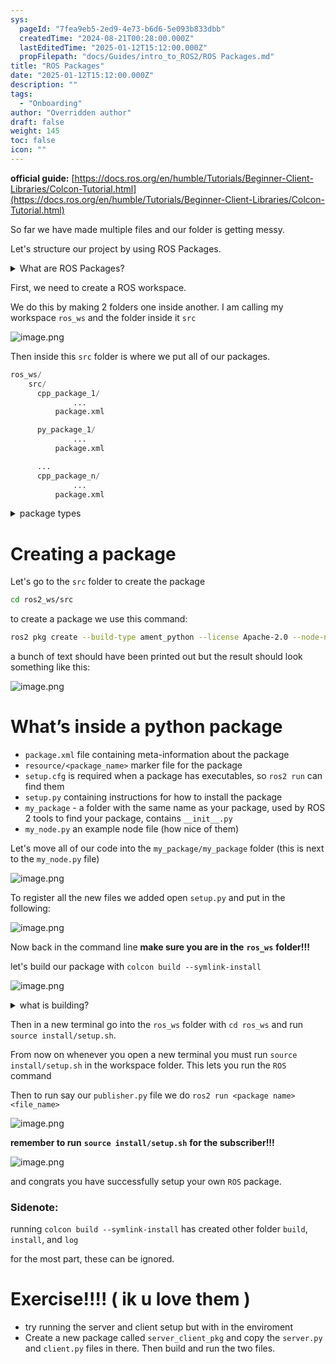 ```yaml
---
sys:
  pageId: "7fea9eb5-2ed9-4e73-b6d6-5e093b833dbb"
  createdTime: "2024-08-21T00:28:00.000Z"
  lastEditedTime: "2025-01-12T15:12:00.000Z"
  propFilepath: "docs/Guides/intro_to_ROS2/ROS Packages.md"
title: "ROS Packages"
date: "2025-01-12T15:12:00.000Z"
description: ""
tags:
  - "Onboarding"
author: "Overridden author"
draft: false
weight: 145
toc: false
icon: ""
---
```


**official guide:** [https://docs.ros.org/en/humble/Tutorials/Beginner-Client-Libraries/Colcon-Tutorial.html](https://docs.ros.org/en/humble/Tutorials/Beginner-Client-Libraries/Colcon-Tutorial.html)

So far we have made multiple files and our folder is getting messy.

Let's structure our project by using ROS Packages.

<details>

<summary>What are ROS Packages?</summary>

ROS Packages are, as the name implies, packages of code that are highly sharable between ROS developers.

They consist of a folder, `package.xml` file, and source code

```python
      cpp_package_1/
		      ... imagine much code files here ..
          package.xml
```

</details>

First, we need to create a ROS workspace.

We do this by making 2 folders one inside another. I am calling my workspace `ros_ws` and the folder inside it `src`

![image.png](https://prod-files-secure.s3.us-west-2.amazonaws.com/d518164a-d88e-44d1-a4ee-3adb3bd8bce0/70706947-fd18-4537-a67b-e12946812d31/image.png?X-Amz-Algorithm=AWS4-HMAC-SHA256&X-Amz-Content-Sha256=UNSIGNED-PAYLOAD&X-Amz-Credential=ASIAZI2LB466XX62F5PG%2F20250309%2Fus-west-2%2Fs3%2Faws4_request&X-Amz-Date=20250309T100221Z&X-Amz-Expires=3600&X-Amz-Security-Token=IQoJb3JpZ2luX2VjECcaCXVzLXdlc3QtMiJHMEUCIAS%2B9Ty6jEZQBHSB6K4V9JgACeMgfOCukRv%2F9IdcBYZBAiEA%2Bb1UL6MbDajdf78gh4CJa2JiKvFkeLZOJOXtOea3Jesq%2FwMIcBAAGgw2Mzc0MjMxODM4MDUiDGjcsyeXdDT4V01mqircA%2FzFqLiwJmPFTKm95a%2FbkCXgGNO1UB%2BOXkdpGOMrQsS87QCn3NBgyuk%2B6Ng1PzaV0%2BVC8Q4HlgT%2F24PFeDEs4n6JragMf7M9DODh5Xr1ynlOBZ8ukjQ29rG3ZElT1s8%2FHbVnBwUYR4MFnCj6%2FnLrrI14Mos%2BXZfpM6c1lR4DN6AYIrDa0YbIbBMy62a037dlHAYq4UxeC0Kk4uEZGAFhwiBpFwgaF2nuYfQ2IvwalG0JkBMbevyotaVIytfrSViSgdsbk3xRjV42X2bAS4gsG0GCjXCBccNUMctEClvTJ%2FOC4BWQekF2hPSVULWn44ntV%2FQxsu%2FkF82m5q5KF6kDKmQlbIaavJBRJyPMt74VPuOWeaX%2BGumEU6Hqj09MEcewXE5wdzbmvUJJ%2FMSILDnBnSamVTZF9Nl3Gtu%2BBHmhl6gkTeVCMM83FLucCm3m4PThwYoW5ubn6j0phC772g0wnrVxlDyp6ZkoQKOQHozcQ0gof1bRttk6bN5SyldelFuW30fdvnmSC2tQNk5IQCvPKt73KGzQAEzPxmgxujige6SJOBOtNWqdM1t0DJfxD5JCFfcvjIvUAdTDz3r5oE7jKht%2BnySyivVhzZXv5BjuRcY5%2F%2FRkpZ8A0EWQ1jC8MOjrtL4GOqUByIYJ4Lk2t38ItXF%2FwjP1aYrFzwzoIaSTjrww8EErDlM%2BHZUQvgqb%2FPHGJbzm5yerMgW5siPaWoZtAnFfZrW4wmXv3gCa1wyUMLqzj3NAPJ6OBiqp0wivjy3EYQ9sDwkQYgV8bCek7MMuJz5mpIJQLFH52y9Beadhbr1sIfXLC%2Frse1%2BndgHCQBs6Wt1RiM%2BrHBuoSDpoUJbDvs8tFpqoj2NF5Njk&X-Amz-Signature=dc96067c30eda3c5b7cce70ac12e3a8391bc5c79802c3d9c93d4cf87f6abdbd7&X-Amz-SignedHeaders=host&x-id=GetObject)

Then inside this `src` folder is where we put all of our packages.

```python
ros_ws/
    src/
      cpp_package_1/
		      ...
          package.xml

      py_package_1/
		      ...
          package.xml

      ...
      cpp_package_n/
		      ...
          package.xml

```

<details>

<summary>package types</summary>

packages can be either `C++` or python.

the intern file structure is different for each but for this guide we will stick to creating python packages

</details>

# Creating a package

Let's go to the `src` folder to create the package

```bash
cd ros2_ws/src
```

to create a package we use this command:

```bash
ros2 pkg create --build-type ament_python --license Apache-2.0 --node-name my_node my_package
```

a bunch of text should have been printed out but the result should look something like this:

![image.png](https://prod-files-secure.s3.us-west-2.amazonaws.com/d518164a-d88e-44d1-a4ee-3adb3bd8bce0/e6cf1e3f-8512-4a3e-b131-079f800bf3e8/image.png?X-Amz-Algorithm=AWS4-HMAC-SHA256&X-Amz-Content-Sha256=UNSIGNED-PAYLOAD&X-Amz-Credential=ASIAZI2LB466XX62F5PG%2F20250309%2Fus-west-2%2Fs3%2Faws4_request&X-Amz-Date=20250309T100221Z&X-Amz-Expires=3600&X-Amz-Security-Token=IQoJb3JpZ2luX2VjECcaCXVzLXdlc3QtMiJHMEUCIAS%2B9Ty6jEZQBHSB6K4V9JgACeMgfOCukRv%2F9IdcBYZBAiEA%2Bb1UL6MbDajdf78gh4CJa2JiKvFkeLZOJOXtOea3Jesq%2FwMIcBAAGgw2Mzc0MjMxODM4MDUiDGjcsyeXdDT4V01mqircA%2FzFqLiwJmPFTKm95a%2FbkCXgGNO1UB%2BOXkdpGOMrQsS87QCn3NBgyuk%2B6Ng1PzaV0%2BVC8Q4HlgT%2F24PFeDEs4n6JragMf7M9DODh5Xr1ynlOBZ8ukjQ29rG3ZElT1s8%2FHbVnBwUYR4MFnCj6%2FnLrrI14Mos%2BXZfpM6c1lR4DN6AYIrDa0YbIbBMy62a037dlHAYq4UxeC0Kk4uEZGAFhwiBpFwgaF2nuYfQ2IvwalG0JkBMbevyotaVIytfrSViSgdsbk3xRjV42X2bAS4gsG0GCjXCBccNUMctEClvTJ%2FOC4BWQekF2hPSVULWn44ntV%2FQxsu%2FkF82m5q5KF6kDKmQlbIaavJBRJyPMt74VPuOWeaX%2BGumEU6Hqj09MEcewXE5wdzbmvUJJ%2FMSILDnBnSamVTZF9Nl3Gtu%2BBHmhl6gkTeVCMM83FLucCm3m4PThwYoW5ubn6j0phC772g0wnrVxlDyp6ZkoQKOQHozcQ0gof1bRttk6bN5SyldelFuW30fdvnmSC2tQNk5IQCvPKt73KGzQAEzPxmgxujige6SJOBOtNWqdM1t0DJfxD5JCFfcvjIvUAdTDz3r5oE7jKht%2BnySyivVhzZXv5BjuRcY5%2F%2FRkpZ8A0EWQ1jC8MOjrtL4GOqUByIYJ4Lk2t38ItXF%2FwjP1aYrFzwzoIaSTjrww8EErDlM%2BHZUQvgqb%2FPHGJbzm5yerMgW5siPaWoZtAnFfZrW4wmXv3gCa1wyUMLqzj3NAPJ6OBiqp0wivjy3EYQ9sDwkQYgV8bCek7MMuJz5mpIJQLFH52y9Beadhbr1sIfXLC%2Frse1%2BndgHCQBs6Wt1RiM%2BrHBuoSDpoUJbDvs8tFpqoj2NF5Njk&X-Amz-Signature=96d53a9a56b68d59b65c43875e58681f27bf52e9bd55a8988d0f3967739fbaef&X-Amz-SignedHeaders=host&x-id=GetObject)

# What’s inside a python package

- `package.xml` file containing meta-information about the package
- `resource/<package_name>` marker file for the package
- `setup.cfg` is required when a package has executables, so `ros2 run` can find them
- `setup.py` containing instructions for how to install the package
- `my_package` - a folder with the same name as your package, used by ROS 2 tools to find your package, contains `__init__.py`
- `my_node.py` an example node file (how nice of them)

Let's move all of our code into the `my_package/my_package` folder (this is next to the `my_node.py` file)

![image.png](https://prod-files-secure.s3.us-west-2.amazonaws.com/d518164a-d88e-44d1-a4ee-3adb3bd8bce0/9ce58f11-0da9-4d3e-b86d-506a9685d378/image.png?X-Amz-Algorithm=AWS4-HMAC-SHA256&X-Amz-Content-Sha256=UNSIGNED-PAYLOAD&X-Amz-Credential=ASIAZI2LB466XX62F5PG%2F20250309%2Fus-west-2%2Fs3%2Faws4_request&X-Amz-Date=20250309T100221Z&X-Amz-Expires=3600&X-Amz-Security-Token=IQoJb3JpZ2luX2VjECcaCXVzLXdlc3QtMiJHMEUCIAS%2B9Ty6jEZQBHSB6K4V9JgACeMgfOCukRv%2F9IdcBYZBAiEA%2Bb1UL6MbDajdf78gh4CJa2JiKvFkeLZOJOXtOea3Jesq%2FwMIcBAAGgw2Mzc0MjMxODM4MDUiDGjcsyeXdDT4V01mqircA%2FzFqLiwJmPFTKm95a%2FbkCXgGNO1UB%2BOXkdpGOMrQsS87QCn3NBgyuk%2B6Ng1PzaV0%2BVC8Q4HlgT%2F24PFeDEs4n6JragMf7M9DODh5Xr1ynlOBZ8ukjQ29rG3ZElT1s8%2FHbVnBwUYR4MFnCj6%2FnLrrI14Mos%2BXZfpM6c1lR4DN6AYIrDa0YbIbBMy62a037dlHAYq4UxeC0Kk4uEZGAFhwiBpFwgaF2nuYfQ2IvwalG0JkBMbevyotaVIytfrSViSgdsbk3xRjV42X2bAS4gsG0GCjXCBccNUMctEClvTJ%2FOC4BWQekF2hPSVULWn44ntV%2FQxsu%2FkF82m5q5KF6kDKmQlbIaavJBRJyPMt74VPuOWeaX%2BGumEU6Hqj09MEcewXE5wdzbmvUJJ%2FMSILDnBnSamVTZF9Nl3Gtu%2BBHmhl6gkTeVCMM83FLucCm3m4PThwYoW5ubn6j0phC772g0wnrVxlDyp6ZkoQKOQHozcQ0gof1bRttk6bN5SyldelFuW30fdvnmSC2tQNk5IQCvPKt73KGzQAEzPxmgxujige6SJOBOtNWqdM1t0DJfxD5JCFfcvjIvUAdTDz3r5oE7jKht%2BnySyivVhzZXv5BjuRcY5%2F%2FRkpZ8A0EWQ1jC8MOjrtL4GOqUByIYJ4Lk2t38ItXF%2FwjP1aYrFzwzoIaSTjrww8EErDlM%2BHZUQvgqb%2FPHGJbzm5yerMgW5siPaWoZtAnFfZrW4wmXv3gCa1wyUMLqzj3NAPJ6OBiqp0wivjy3EYQ9sDwkQYgV8bCek7MMuJz5mpIJQLFH52y9Beadhbr1sIfXLC%2Frse1%2BndgHCQBs6Wt1RiM%2BrHBuoSDpoUJbDvs8tFpqoj2NF5Njk&X-Amz-Signature=00db71c59b8ee98bfc270e86b41fae8eede188cabd999ad143cfeb5ac152331e&X-Amz-SignedHeaders=host&x-id=GetObject)

To register all the new files we added open `setup.py` and put in the following:

![image.png](https://prod-files-secure.s3.us-west-2.amazonaws.com/d518164a-d88e-44d1-a4ee-3adb3bd8bce0/1cd7c262-4cae-4496-9d75-c178537d24a2/image.png?X-Amz-Algorithm=AWS4-HMAC-SHA256&X-Amz-Content-Sha256=UNSIGNED-PAYLOAD&X-Amz-Credential=ASIAZI2LB466XX62F5PG%2F20250309%2Fus-west-2%2Fs3%2Faws4_request&X-Amz-Date=20250309T100221Z&X-Amz-Expires=3600&X-Amz-Security-Token=IQoJb3JpZ2luX2VjECcaCXVzLXdlc3QtMiJHMEUCIAS%2B9Ty6jEZQBHSB6K4V9JgACeMgfOCukRv%2F9IdcBYZBAiEA%2Bb1UL6MbDajdf78gh4CJa2JiKvFkeLZOJOXtOea3Jesq%2FwMIcBAAGgw2Mzc0MjMxODM4MDUiDGjcsyeXdDT4V01mqircA%2FzFqLiwJmPFTKm95a%2FbkCXgGNO1UB%2BOXkdpGOMrQsS87QCn3NBgyuk%2B6Ng1PzaV0%2BVC8Q4HlgT%2F24PFeDEs4n6JragMf7M9DODh5Xr1ynlOBZ8ukjQ29rG3ZElT1s8%2FHbVnBwUYR4MFnCj6%2FnLrrI14Mos%2BXZfpM6c1lR4DN6AYIrDa0YbIbBMy62a037dlHAYq4UxeC0Kk4uEZGAFhwiBpFwgaF2nuYfQ2IvwalG0JkBMbevyotaVIytfrSViSgdsbk3xRjV42X2bAS4gsG0GCjXCBccNUMctEClvTJ%2FOC4BWQekF2hPSVULWn44ntV%2FQxsu%2FkF82m5q5KF6kDKmQlbIaavJBRJyPMt74VPuOWeaX%2BGumEU6Hqj09MEcewXE5wdzbmvUJJ%2FMSILDnBnSamVTZF9Nl3Gtu%2BBHmhl6gkTeVCMM83FLucCm3m4PThwYoW5ubn6j0phC772g0wnrVxlDyp6ZkoQKOQHozcQ0gof1bRttk6bN5SyldelFuW30fdvnmSC2tQNk5IQCvPKt73KGzQAEzPxmgxujige6SJOBOtNWqdM1t0DJfxD5JCFfcvjIvUAdTDz3r5oE7jKht%2BnySyivVhzZXv5BjuRcY5%2F%2FRkpZ8A0EWQ1jC8MOjrtL4GOqUByIYJ4Lk2t38ItXF%2FwjP1aYrFzwzoIaSTjrww8EErDlM%2BHZUQvgqb%2FPHGJbzm5yerMgW5siPaWoZtAnFfZrW4wmXv3gCa1wyUMLqzj3NAPJ6OBiqp0wivjy3EYQ9sDwkQYgV8bCek7MMuJz5mpIJQLFH52y9Beadhbr1sIfXLC%2Frse1%2BndgHCQBs6Wt1RiM%2BrHBuoSDpoUJbDvs8tFpqoj2NF5Njk&X-Amz-Signature=ffe19a09be6801d915c35bee43c4ba52768c127abd8e947872de5073c0fb412d&X-Amz-SignedHeaders=host&x-id=GetObject)

Now back in the command line **make sure you are in the** **`ros_ws`** **folder!!!**

let's build our package with `colcon build --symlink-install`

![image.png](https://prod-files-secure.s3.us-west-2.amazonaws.com/d518164a-d88e-44d1-a4ee-3adb3bd8bce0/2f2a0d27-b173-48fd-b189-5f5c0ce65619/image.png?X-Amz-Algorithm=AWS4-HMAC-SHA256&X-Amz-Content-Sha256=UNSIGNED-PAYLOAD&X-Amz-Credential=ASIAZI2LB466XX62F5PG%2F20250309%2Fus-west-2%2Fs3%2Faws4_request&X-Amz-Date=20250309T100221Z&X-Amz-Expires=3600&X-Amz-Security-Token=IQoJb3JpZ2luX2VjECcaCXVzLXdlc3QtMiJHMEUCIAS%2B9Ty6jEZQBHSB6K4V9JgACeMgfOCukRv%2F9IdcBYZBAiEA%2Bb1UL6MbDajdf78gh4CJa2JiKvFkeLZOJOXtOea3Jesq%2FwMIcBAAGgw2Mzc0MjMxODM4MDUiDGjcsyeXdDT4V01mqircA%2FzFqLiwJmPFTKm95a%2FbkCXgGNO1UB%2BOXkdpGOMrQsS87QCn3NBgyuk%2B6Ng1PzaV0%2BVC8Q4HlgT%2F24PFeDEs4n6JragMf7M9DODh5Xr1ynlOBZ8ukjQ29rG3ZElT1s8%2FHbVnBwUYR4MFnCj6%2FnLrrI14Mos%2BXZfpM6c1lR4DN6AYIrDa0YbIbBMy62a037dlHAYq4UxeC0Kk4uEZGAFhwiBpFwgaF2nuYfQ2IvwalG0JkBMbevyotaVIytfrSViSgdsbk3xRjV42X2bAS4gsG0GCjXCBccNUMctEClvTJ%2FOC4BWQekF2hPSVULWn44ntV%2FQxsu%2FkF82m5q5KF6kDKmQlbIaavJBRJyPMt74VPuOWeaX%2BGumEU6Hqj09MEcewXE5wdzbmvUJJ%2FMSILDnBnSamVTZF9Nl3Gtu%2BBHmhl6gkTeVCMM83FLucCm3m4PThwYoW5ubn6j0phC772g0wnrVxlDyp6ZkoQKOQHozcQ0gof1bRttk6bN5SyldelFuW30fdvnmSC2tQNk5IQCvPKt73KGzQAEzPxmgxujige6SJOBOtNWqdM1t0DJfxD5JCFfcvjIvUAdTDz3r5oE7jKht%2BnySyivVhzZXv5BjuRcY5%2F%2FRkpZ8A0EWQ1jC8MOjrtL4GOqUByIYJ4Lk2t38ItXF%2FwjP1aYrFzwzoIaSTjrww8EErDlM%2BHZUQvgqb%2FPHGJbzm5yerMgW5siPaWoZtAnFfZrW4wmXv3gCa1wyUMLqzj3NAPJ6OBiqp0wivjy3EYQ9sDwkQYgV8bCek7MMuJz5mpIJQLFH52y9Beadhbr1sIfXLC%2Frse1%2BndgHCQBs6Wt1RiM%2BrHBuoSDpoUJbDvs8tFpqoj2NF5Njk&X-Amz-Signature=d2b96e7732be0a3239d755f6cecc05d67125dcd6bca56372162530e41a95c34e&X-Amz-SignedHeaders=host&x-id=GetObject)

<details>

<summary>what is building?</summary>

if you are a CS major at Rose-Hulman you will learn the answer to this in CSSE132

but TLDR; is it combines all the code files into one program that can be run easily 

</details>

Then in a new terminal go into the `ros_ws` folder with `cd ros_ws` and run `source install/setup.sh`. 

From now on whenever you open a new terminal you must run `source install/setup.sh` in the workspace folder. This lets you run the `ROS` command

Then to run say our `publisher.py` file we do `ros2 run <package name> <file_name>`

![image.png](https://prod-files-secure.s3.us-west-2.amazonaws.com/d518164a-d88e-44d1-a4ee-3adb3bd8bce0/4f4b1219-3a44-4632-aa0a-ce3471699f59/image.png?X-Amz-Algorithm=AWS4-HMAC-SHA256&X-Amz-Content-Sha256=UNSIGNED-PAYLOAD&X-Amz-Credential=ASIAZI2LB466XX62F5PG%2F20250309%2Fus-west-2%2Fs3%2Faws4_request&X-Amz-Date=20250309T100221Z&X-Amz-Expires=3600&X-Amz-Security-Token=IQoJb3JpZ2luX2VjECcaCXVzLXdlc3QtMiJHMEUCIAS%2B9Ty6jEZQBHSB6K4V9JgACeMgfOCukRv%2F9IdcBYZBAiEA%2Bb1UL6MbDajdf78gh4CJa2JiKvFkeLZOJOXtOea3Jesq%2FwMIcBAAGgw2Mzc0MjMxODM4MDUiDGjcsyeXdDT4V01mqircA%2FzFqLiwJmPFTKm95a%2FbkCXgGNO1UB%2BOXkdpGOMrQsS87QCn3NBgyuk%2B6Ng1PzaV0%2BVC8Q4HlgT%2F24PFeDEs4n6JragMf7M9DODh5Xr1ynlOBZ8ukjQ29rG3ZElT1s8%2FHbVnBwUYR4MFnCj6%2FnLrrI14Mos%2BXZfpM6c1lR4DN6AYIrDa0YbIbBMy62a037dlHAYq4UxeC0Kk4uEZGAFhwiBpFwgaF2nuYfQ2IvwalG0JkBMbevyotaVIytfrSViSgdsbk3xRjV42X2bAS4gsG0GCjXCBccNUMctEClvTJ%2FOC4BWQekF2hPSVULWn44ntV%2FQxsu%2FkF82m5q5KF6kDKmQlbIaavJBRJyPMt74VPuOWeaX%2BGumEU6Hqj09MEcewXE5wdzbmvUJJ%2FMSILDnBnSamVTZF9Nl3Gtu%2BBHmhl6gkTeVCMM83FLucCm3m4PThwYoW5ubn6j0phC772g0wnrVxlDyp6ZkoQKOQHozcQ0gof1bRttk6bN5SyldelFuW30fdvnmSC2tQNk5IQCvPKt73KGzQAEzPxmgxujige6SJOBOtNWqdM1t0DJfxD5JCFfcvjIvUAdTDz3r5oE7jKht%2BnySyivVhzZXv5BjuRcY5%2F%2FRkpZ8A0EWQ1jC8MOjrtL4GOqUByIYJ4Lk2t38ItXF%2FwjP1aYrFzwzoIaSTjrww8EErDlM%2BHZUQvgqb%2FPHGJbzm5yerMgW5siPaWoZtAnFfZrW4wmXv3gCa1wyUMLqzj3NAPJ6OBiqp0wivjy3EYQ9sDwkQYgV8bCek7MMuJz5mpIJQLFH52y9Beadhbr1sIfXLC%2Frse1%2BndgHCQBs6Wt1RiM%2BrHBuoSDpoUJbDvs8tFpqoj2NF5Njk&X-Amz-Signature=3886e5c1c056936579d239f2c92b13bdd103d97f59c228f361f6baf45d9e7701&X-Amz-SignedHeaders=host&x-id=GetObject)

**remember to run** **`source install/setup.sh`** **for the subscriber!!!**

![image.png](https://prod-files-secure.s3.us-west-2.amazonaws.com/d518164a-d88e-44d1-a4ee-3adb3bd8bce0/02121119-dad4-49ec-8356-c956108b4243/image.png?X-Amz-Algorithm=AWS4-HMAC-SHA256&X-Amz-Content-Sha256=UNSIGNED-PAYLOAD&X-Amz-Credential=ASIAZI2LB466XX62F5PG%2F20250309%2Fus-west-2%2Fs3%2Faws4_request&X-Amz-Date=20250309T100221Z&X-Amz-Expires=3600&X-Amz-Security-Token=IQoJb3JpZ2luX2VjECcaCXVzLXdlc3QtMiJHMEUCIAS%2B9Ty6jEZQBHSB6K4V9JgACeMgfOCukRv%2F9IdcBYZBAiEA%2Bb1UL6MbDajdf78gh4CJa2JiKvFkeLZOJOXtOea3Jesq%2FwMIcBAAGgw2Mzc0MjMxODM4MDUiDGjcsyeXdDT4V01mqircA%2FzFqLiwJmPFTKm95a%2FbkCXgGNO1UB%2BOXkdpGOMrQsS87QCn3NBgyuk%2B6Ng1PzaV0%2BVC8Q4HlgT%2F24PFeDEs4n6JragMf7M9DODh5Xr1ynlOBZ8ukjQ29rG3ZElT1s8%2FHbVnBwUYR4MFnCj6%2FnLrrI14Mos%2BXZfpM6c1lR4DN6AYIrDa0YbIbBMy62a037dlHAYq4UxeC0Kk4uEZGAFhwiBpFwgaF2nuYfQ2IvwalG0JkBMbevyotaVIytfrSViSgdsbk3xRjV42X2bAS4gsG0GCjXCBccNUMctEClvTJ%2FOC4BWQekF2hPSVULWn44ntV%2FQxsu%2FkF82m5q5KF6kDKmQlbIaavJBRJyPMt74VPuOWeaX%2BGumEU6Hqj09MEcewXE5wdzbmvUJJ%2FMSILDnBnSamVTZF9Nl3Gtu%2BBHmhl6gkTeVCMM83FLucCm3m4PThwYoW5ubn6j0phC772g0wnrVxlDyp6ZkoQKOQHozcQ0gof1bRttk6bN5SyldelFuW30fdvnmSC2tQNk5IQCvPKt73KGzQAEzPxmgxujige6SJOBOtNWqdM1t0DJfxD5JCFfcvjIvUAdTDz3r5oE7jKht%2BnySyivVhzZXv5BjuRcY5%2F%2FRkpZ8A0EWQ1jC8MOjrtL4GOqUByIYJ4Lk2t38ItXF%2FwjP1aYrFzwzoIaSTjrww8EErDlM%2BHZUQvgqb%2FPHGJbzm5yerMgW5siPaWoZtAnFfZrW4wmXv3gCa1wyUMLqzj3NAPJ6OBiqp0wivjy3EYQ9sDwkQYgV8bCek7MMuJz5mpIJQLFH52y9Beadhbr1sIfXLC%2Frse1%2BndgHCQBs6Wt1RiM%2BrHBuoSDpoUJbDvs8tFpqoj2NF5Njk&X-Amz-Signature=beb7a665032a092a64446b230c2ae02af1786e4cf19d0ee8e2cb682ca83d91d6&X-Amz-SignedHeaders=host&x-id=GetObject)

and congrats you have successfully setup your own `ROS` package.

### Sidenote:

running `colcon build --symlink-install` has created other folder `build`, `install`, and `log`

for the most part, these can be ignored.

# Exercise!!!! ( ik u love them )

- try running the server and client setup but with in the enviroment
- Create a new package called `server_client_pkg` and copy the `server.py` and `client.py` files in there. Then build and run the two files.
